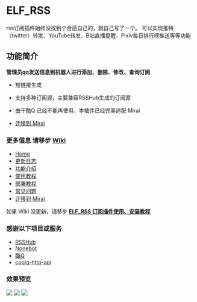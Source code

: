 # ELF_RSS

rss订阅插件始终没找到个合适自己的，就自己写了一个。
可以实现推特（twitter）转发、YouTube转发、B站直播提醒、Pixiv每日排行榜推送等等功能

## 功能简介
**管理员qq发送信息到机器人进行添加、删除、修改、查询订阅**

* 短链接生成

* 支持多种订阅源，主要兼容RSSHub生成的订阅源

* 由于酷Q 已经不能再使用，本插件已经完美适配 Mirai
* [迁移到 Mirai](https://github.com/Quan666/ELF_RSS/wiki/%E8%BF%81%E7%A7%BB%E5%88%B0-mirai)

### 更多信息 请移步 [Wiki](https://github.com/Quan666/ELF_RSS/wiki)
* [Home](https://github.com/Quan666/ELF_RSS/wiki)
* [更新日志](https://github.com/Quan666/ELF_RSS/wiki/%E6%9B%B4%E6%96%B0%E6%97%A5%E5%BF%97)
* [功能介绍](https://github.com/Quan666/ELF_RSS/wiki/%E5%8A%9F%E8%83%BD%E4%BB%8B%E7%BB%8D)
* [使用教程](https://github.com/Quan666/ELF_RSS/wiki/%E4%BD%BF%E7%94%A8%E6%95%99%E7%A8%8B)
* [部署教程](https://github.com/Quan666/ELF_RSS/wiki/%E9%83%A8%E7%BD%B2%E6%95%99%E7%A8%8B)
* [常见问题](https://github.com/Quan666/ELF_RSS/wiki/%E5%B8%B8%E8%A7%81%E9%97%AE%E9%A2%98)
* [迁移到 Mirai](https://github.com/Quan666/ELF_RSS/wiki/%E8%BF%81%E7%A7%BB%E5%88%B0-mirai)

如果 Wiki 没更新，请移步 **[ELF_RSS 订阅插件使用、安装教程](https://myelf.club/index.php/archives/221/ "ELF_RSS 订阅插件使用、安装教程")**

### 感谢以下项目或服务

* [RSSHub](https://github.com/DIYgod/RSSHub)
* [Nonebot](https://github.com/richardchien/nonebot)
* [酷Q](https://cqp.cc/)
* [coolq-http-api](https://github.com/richardchien/coolq-http-api)


### 效果预览
![](https://cdn.jsdelivr.net/gh/Quan666/CDN@master/pic/elfrss_1.png)
![](https://cdn.jsdelivr.net/gh/Quan666/CDN@master/pic/elfrss_2.png)
![](https://cdn.jsdelivr.net/gh/Quan666/CDN@master/pic/elfrss_3.png)


